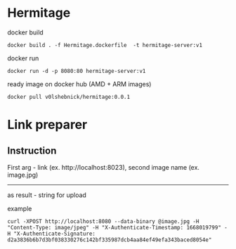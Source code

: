 # Hermitage #

docker build

```text
docker build . -f Hermitage.dockerfile  -t hermitage-server:v1
```

docker run

```text
docker run -d -p 8080:80 hermitage-server:v1
```

ready image on docker hub (AMD + ARM images)

```text
docker pull v0lshebnick/hermitage:0.0.1
```

# Link preparer #

## Instruction ##

First arg - link (ex. http://localhost:8023), second image name (ex. image.jpg)

---

as result - string for upload

example

```text
curl -XPOST http://localhost:8080 --data-binary @image.jpg -H "Content-Type: image/jpeg" -H "X-Authenticate-Timestamp: 1668019799" -H "X-Authenticate-Signature: d2a3836b6b7d3bf038330276c142bf335987dcb4aa84ef49efa343baced8054e"
```
